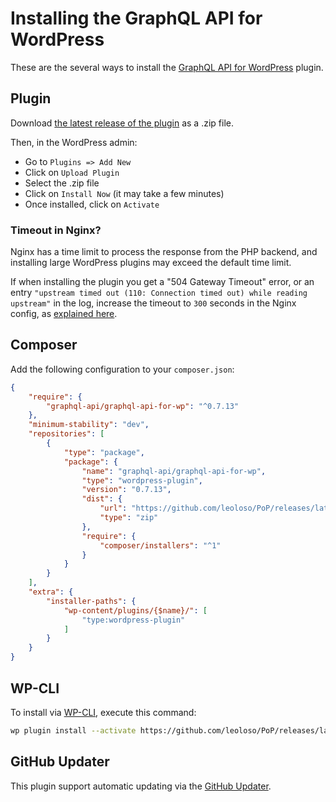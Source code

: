 # Installing the GraphQL API for WordPress

These are the several ways to install the [GraphQL API for WordPress](../layers/GraphQLAPIForWP/plugins/graphql-api-for-wp) plugin.

## Plugin

Download [the latest release of the plugin][latest-release-url] as a .zip file.

Then, in the WordPress admin:

- Go to `Plugins => Add New`
- Click on `Upload Plugin`
- Select the .zip file
- Click on `Install Now` (it may take a few minutes)
- Once installed, click on `Activate`

### Timeout in Nginx?

Nginx has a time limit to process the response from the PHP backend, and installing large WordPress plugins may exceed the default time limit.

If when installing the plugin you get a "504 Gateway Timeout" error, or an entry `"upstream timed out (110: Connection timed out) while reading upstream"` in the log, increase the timeout to `300` seconds in the Nginx config, as [explained here](https://wordpress.org/support/topic/504-gateway-time-out-504-gateway-time-out-nginx/#post-13423918).

## Composer

Add the following configuration to your `composer.json`:

```json
{
    "require": {
        "graphql-api/graphql-api-for-wp": "^0.7.13"
    },
    "minimum-stability": "dev",
    "repositories": [
        {
            "type": "package",
            "package": {
                "name": "graphql-api/graphql-api-for-wp",
                "type": "wordpress-plugin",
                "version": "0.7.13",
                "dist": {
                    "url": "https://github.com/leoloso/PoP/releases/latest/download/graphql-api.zip",
                    "type": "zip"
                },
                "require": {
                    "composer/installers": "^1"
                }
            }
        }
    ],
    "extra": {
        "installer-paths": {
            "wp-content/plugins/{$name}/": [
                "type:wordpress-plugin"
            ]
        }
    }
}
```

## WP-CLI

To install via [WP-CLI](http://wp-cli.org/), execute this command:

```bash
wp plugin install --activate https://github.com/leoloso/PoP/releases/latest/download/graphql-api.zip
```

## GitHub Updater

This plugin support automatic updating via the [GitHub Updater](https://github.com/afragen/github-updater).

[latest-release-url]: https://github.com/leoloso/PoP/releases/latest/download/graphql-api.zip
